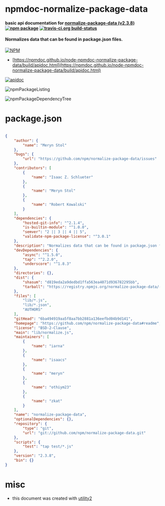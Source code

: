 # npmdoc-normalize-package-data

#### basic api documentation for  [normalize-package-data (v2.3.8)](https://github.com/npm/normalize-package-data#readme)  [![npm package](https://img.shields.io/npm/v/npmdoc-normalize-package-data.svg?style=flat-square)](https://www.npmjs.org/package/npmdoc-normalize-package-data) [![travis-ci.org build-status](https://api.travis-ci.org/npmdoc/node-npmdoc-normalize-package-data.svg)](https://travis-ci.org/npmdoc/node-npmdoc-normalize-package-data)

#### Normalizes data that can be found in package.json files.

[![NPM](https://nodei.co/npm/normalize-package-data.png?downloads=true&downloadRank=true&stars=true)](https://www.npmjs.com/package/normalize-package-data)

- [https://npmdoc.github.io/node-npmdoc-normalize-package-data/build/apidoc.html](https://npmdoc.github.io/node-npmdoc-normalize-package-data/build/apidoc.html)

[![apidoc](https://npmdoc.github.io/node-npmdoc-normalize-package-data/build/screenCapture.buildCi.browser.%252Ftmp%252Fbuild%252Fapidoc.html.png)](https://npmdoc.github.io/node-npmdoc-normalize-package-data/build/apidoc.html)

![npmPackageListing](https://npmdoc.github.io/node-npmdoc-normalize-package-data/build/screenCapture.npmPackageListing.svg)

![npmPackageDependencyTree](https://npmdoc.github.io/node-npmdoc-normalize-package-data/build/screenCapture.npmPackageDependencyTree.svg)



# package.json

```json

{
    "author": {
        "name": "Meryn Stol"
    },
    "bugs": {
        "url": "https://github.com/npm/normalize-package-data/issues"
    },
    "contributors": [
        {
            "name": "Isaac Z. Schlueter"
        },
        {
            "name": "Meryn Stol"
        },
        {
            "name": "Robert Kowalski"
        }
    ],
    "dependencies": {
        "hosted-git-info": "^2.1.4",
        "is-builtin-module": "^1.0.0",
        "semver": "2 || 3 || 4 || 5",
        "validate-npm-package-license": "^3.0.1"
    },
    "description": "Normalizes data that can be found in package.json files.",
    "devDependencies": {
        "async": "^1.5.0",
        "tap": "^2.2.0",
        "underscore": "^1.8.3"
    },
    "directories": {},
    "dist": {
        "shasum": "d819eda2a9dedbd1ffa563ea4071d936782295bb",
        "tarball": "https://registry.npmjs.org/normalize-package-data/-/normalize-package-data-2.3.8.tgz"
    },
    "files": [
        "lib/*.js",
        "lib/*.json",
        "AUTHORS"
    ],
    "gitHead": "6ba494919aa5f8aa7bb2881a136eefbd04b9d141",
    "homepage": "https://github.com/npm/normalize-package-data#readme",
    "license": "BSD-2-Clause",
    "main": "lib/normalize.js",
    "maintainers": [
        {
            "name": "iarna"
        },
        {
            "name": "isaacs"
        },
        {
            "name": "meryn"
        },
        {
            "name": "othiym23"
        },
        {
            "name": "zkat"
        }
    ],
    "name": "normalize-package-data",
    "optionalDependencies": {},
    "repository": {
        "type": "git",
        "url": "git://github.com/npm/normalize-package-data.git"
    },
    "scripts": {
        "test": "tap test/*.js"
    },
    "version": "2.3.8",
    "bin": {}
}
```



# misc
- this document was created with [utility2](https://github.com/kaizhu256/node-utility2)

